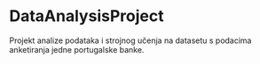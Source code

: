 # DataAnalysisProject

Projekt analize podataka i strojnog učenja na datasetu s podacima anketiranja jedne portugalske banke.
